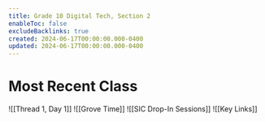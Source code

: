 ```yaml
---
title: Grade 10 Digital Tech, Section 2
enableToc: false
excludeBacklinks: true
created: 2024-06-17T00:00:00.000-0400
updated: 2024-06-17T00:00:00.000-0400
---
```

# Most Recent Class
![[Thread 1, Day 1]]
![[Grove Time]]
![[SIC Drop-In Sessions]]
![[Key Links]]